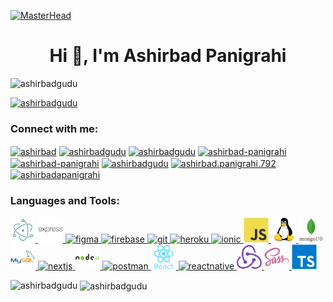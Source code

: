 
[![MasterHead](https://media-exp1.licdn.com/dms/image/C4D16AQGQsIUIkWBieA/profile-displaybackgroundimage-shrink_350_1400/0/1625971533763?e=1635379200&v=beta&t=lduy9kHybylujCKSBtmhMh3zW2OKTcScPgH_f-LJQrM)](https://www.linkedin.com/in/ashirbad-panigrahi/)

<h1 align="center">Hi 👋, I'm Ashirbad Panigrahi</h1>

<p align="left"> <img src="https://komarev.com/ghpvc/?username=ashirbadgudu&label=Profile%20views&color=0e75b6&style=flat" alt="ashirbadgudu" /> </p>
<p align="left"> <a href="https://twitter.com/ashirbadgudu" target="blank"><img src="https://img.shields.io/twitter/follow/ashirbadgudu?logo=twitter&style=for-the-badge" alt="ashirbadgudu" /></a> </p>

<h3 align="left">Connect with me:</h3>
<p align="left">
<a href="https://codepen.io/ashirbad" target="blank"><img align="center" src="https://raw.githubusercontent.com/rahuldkjain/github-profile-readme-generator/master/src/images/icons/Social/codepen.svg" alt="ashirbad" height="30" width="40" /></a>
<a href="https://dev.to/ashirbadgudu" target="blank"><img align="center" src="https://cdn.jsdelivr.net/npm/simple-icons@3.0.1/icons/dev-dot-to.svg" alt="ashirbadgudu" height="30" width="40" /></a>
<a href="https://twitter.com/ashirbadgudu" target="blank"><img align="center" src="https://raw.githubusercontent.com/rahuldkjain/github-profile-readme-generator/master/src/images/icons/Social/twitter.svg" alt="ashirbadgudu" height="30" width="40" /></a>
<a href="https://linkedin.com/in/ashirbad-panigrahi" target="blank"><img align="center" src="https://raw.githubusercontent.com/rahuldkjain/github-profile-readme-generator/master/src/images/icons/Social/linked-in-alt.svg" alt="ashirbad-panigrahi" height="30" width="40" /></a>
<a href="https://stackoverflow.com/users/14007866/ashirbad-panigrahi" target="blank"><img align="center" src="https://raw.githubusercontent.com/rahuldkjain/github-profile-readme-generator/master/src/images/icons/Social/stack-overflow.svg" alt="ashirbad-panigrahi" height="30" width="40" /></a>
<a href="https://codesandbox.com/ashirbadgudu" target="blank"><img align="center" src="https://cdn.jsdelivr.net/npm/simple-icons@3.0.1/icons/codesandbox.svg" alt="ashirbadgudu" height="30" width="40" /></a>
<a href="https://fb.com/ashirbad.panigrahi.792" target="blank"><img align="center" src="https://raw.githubusercontent.com/rahuldkjain/github-profile-readme-generator/master/src/images/icons/Social/facebook.svg" alt="ashirbad.panigrahi.792" height="30" width="40" /></a>
<a href="https://instagram.com/ashirbadapanigrahi" target="blank"><img align="center" src="https://raw.githubusercontent.com/rahuldkjain/github-profile-readme-generator/master/src/images/icons/Social/instagram.svg" alt="ashirbadapanigrahi" height="30" width="40" /></a>
</p>

<h3 align="left">Languages and Tools:</h3>

<p align="left"> <a href="https://www.electronjs.org" target="_blank"> <img src="https://raw.githubusercontent.com/devicons/devicon/master/icons/electron/electron-original.svg" alt="electron" width="40" height="40"/> </a> <a href="https://expressjs.com" target="_blank"> <img src="https://raw.githubusercontent.com/devicons/devicon/master/icons/express/express-original-wordmark.svg" alt="express" width="40" height="40"/> </a> <a href="https://www.figma.com/" target="_blank"> <img src="https://www.vectorlogo.zone/logos/figma/figma-icon.svg" alt="figma" width="40" height="40"/> </a> <a href="https://firebase.google.com/" target="_blank"> <img src="https://www.vectorlogo.zone/logos/firebase/firebase-icon.svg" alt="firebase" width="40" height="40"/> </a> <a href="https://git-scm.com/" target="_blank"> <img src="https://www.vectorlogo.zone/logos/git-scm/git-scm-icon.svg" alt="git" width="40" height="40"/> </a> <a href="https://heroku.com" target="_blank"> <img src="https://www.vectorlogo.zone/logos/heroku/heroku-icon.svg" alt="heroku" width="40" height="40"/> </a> <a href="https://ionicframework.com" target="_blank"> <img src="https://upload.wikimedia.org/wikipedia/commons/d/d1/Ionic_Logo.svg" alt="ionic" width="40" height="40"/> </a> <a href="https://developer.mozilla.org/en-US/docs/Web/JavaScript" target="_blank"> <img src="https://raw.githubusercontent.com/devicons/devicon/master/icons/javascript/javascript-original.svg" alt="javascript" width="40" height="40"/> </a> <a href="https://www.linux.org/" target="_blank"> <img src="https://raw.githubusercontent.com/devicons/devicon/master/icons/linux/linux-original.svg" alt="linux" width="40" height="40"/> </a> <a href="https://www.mongodb.com/" target="_blank"> <img src="https://raw.githubusercontent.com/devicons/devicon/master/icons/mongodb/mongodb-original-wordmark.svg" alt="mongodb" width="40" height="40"/> </a> <a href="https://www.mysql.com/" target="_blank"> <img src="https://raw.githubusercontent.com/devicons/devicon/master/icons/mysql/mysql-original-wordmark.svg" alt="mysql" width="40" height="40"/> </a> <a href="https://nextjs.org/" target="_blank"> <img src="https://cdn.worldvectorlogo.com/logos/nextjs-3.svg" alt="nextjs" width="40" height="40"/> </a> <a href="https://nodejs.org" target="_blank"> <img src="https://raw.githubusercontent.com/devicons/devicon/master/icons/nodejs/nodejs-original-wordmark.svg" alt="nodejs" width="40" height="40"/> </a> <a href="https://postman.com" target="_blank"> <img src="https://www.vectorlogo.zone/logos/getpostman/getpostman-icon.svg" alt="postman" width="40" height="40"/> </a> <a href="https://reactjs.org/" target="_blank"> <img src="https://raw.githubusercontent.com/devicons/devicon/master/icons/react/react-original-wordmark.svg" alt="react" width="40" height="40"/> </a> <a href="https://reactnative.dev/" target="_blank"> <img src="https://reactnative.dev/img/header_logo.svg" alt="reactnative" width="40" height="40"/> </a> <a href="https://redux.js.org" target="_blank"> <img src="https://raw.githubusercontent.com/devicons/devicon/master/icons/redux/redux-original.svg" alt="redux" width="40" height="40"/> </a> <a href="https://sass-lang.com" target="_blank"> <img src="https://raw.githubusercontent.com/devicons/devicon/master/icons/sass/sass-original.svg" alt="sass" width="40" height="40"/> </a> <a href="https://www.typescriptlang.org/" target="_blank"> <img src="https://raw.githubusercontent.com/devicons/devicon/master/icons/typescript/typescript-original.svg" alt="typescript" width="40" height="40"/> </a> </p>

<p><img align="left" src="https://github-readme-stats.vercel.app/api/top-langs?username=ashirbadgudu&show_icons=true&locale=en&layout=compact" alt="ashirbadgudu" /></p>

<p>&nbsp;<img align="center" src="https://github-readme-stats.vercel.app/api?username=ashirbadgudu&show_icons=true&locale=en" alt="ashirbadgudu" /></p>
